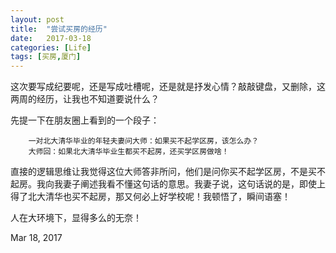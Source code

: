 ```yaml
---
layout: post
title:  "尝试买房的经历"
date:   2017-03-18
categories: [Life]
tags: [买房,厦门]
---
```


这次要写成纪要呢，还是写成吐槽呢，还是就是抒发心情？敲敲键盘，又删除，这两周的经历，让我也不知道要说什么？

先提一下在朋友圈上看到的一个段子：
```
    一对北大清华毕业的年轻夫妻问大师：如果买不起学区房，该怎么办？
    大师回：如果北大清华毕业生都买不起房，还买学区房做啥！
```

直接的逻辑思维让我觉得这位大师答非所问，他们是问你买不起学区房，不是买不起房。我向我妻子阐述我看不懂这句话的意思。我妻子说，这句话说的是，即使上得了北大清华也买不起房，那又何必上好学校呢！我顿悟了，瞬间语塞！

人在大环境下，显得多么的无奈！
<div class="meta">Mar 18, 2017</div>
